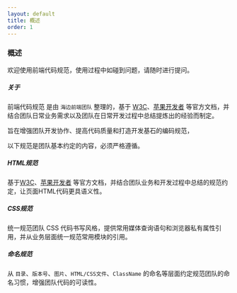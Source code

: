 ```yaml
---
layout: default
title: 概述
order: 1
---
```


### 概述

欢迎使用前端代码规范，使用过程中如碰到问题，请随时进行提问。

##### 关于
前端代码规范 是由 `海边前端团队` 整理的，基于 [W3C](http://www.w3.org/)、[苹果开发者](https://developer.apple.com/) 等官方文档，并结合团队日常业务需求以及团队在日常开发过程中总结提炼出的经验而制定。

旨在增强团队开发协作、提高代码质量和打造开发基石的编码规范，

以下规范是团队基本约定的内容，必须严格遵循。

##### HTML规范
基于[W3C](http://www.w3.org/)、[苹果开发者](https://developer.apple.com/) 等官方文档，并结合团队业务和开发过程中总结的规范约定，让页面HTML代码更具语义性。

##### CSS规范
统一规范团队 CSS 代码书写风格，提供常用媒体查询语句和浏览器私有属性引用，并从业务层面统一规范常用模块的引用。

##### 命名规范
从 `目录`、`版本号`、`图片`、`HTML/CSS文件`、`ClassName` 的命名等层面约定规范团队的命名习惯，增强团队代码的可读性。
